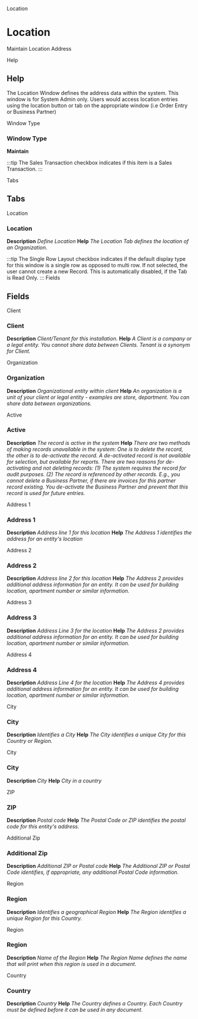 
Location
# Location


Maintain Location Address

Help
## Help

The Location Window defines the address data within the system.  This window is for System Admin only.  Users would access location entries using the location button or tab on the appropriate window (i.e Order Entry or Business Partner)

Window Type
### Window Type

**Maintain**

:::tip
The Sales Transaction checkbox indicates if this item is a Sales Transaction.
:::

Tabs
## Tabs


Location
### Location

**Description**
 *Define Location*
**Help**
 *The Location Tab defines the location of an Organization.*

:::tip
The Single Row Layout checkbox indicates if the default display type for this window is a single row as opposed to multi row.
If not selected, the user cannot create a new Record.  This is automatically disabled, if the Tab is Read Only.
:::
Fields
## Fields


Client
### Client

**Description**
 *Client/Tenant for this installation.*
**Help**
 *A Client is a company or a legal entity. You cannot share data between Clients. Tenant is a synonym for Client.*

Organization
### Organization

**Description**
 *Organizational entity within client*
**Help**
 *An organization is a unit of your client or legal entity - examples are store, department. You can share data between organizations.*

Active
### Active

**Description**
 *The record is active in the system*
**Help**
 *There are two methods of making records unavailable in the system: One is to delete the record, the other is to de-activate the record. A de-activated record is not available for selection, but available for reports.
There are two reasons for de-activating and not deleting records:
(1) The system requires the record for audit purposes.
(2) The record is referenced by other records. E.g., you cannot delete a Business Partner, if there are invoices for this partner record existing. You de-activate the Business Partner and prevent that this record is used for future entries.*

Address 1
### Address 1

**Description**
 *Address line 1 for this location*
**Help**
 *The Address 1 identifies the address for an entity's location*

Address 2
### Address 2

**Description**
 *Address line 2 for this location*
**Help**
 *The Address 2 provides additional address information for an entity.  It can be used for building location, apartment number or similar information.*

Address 3
### Address 3

**Description**
 *Address Line 3 for the location*
**Help**
 *The Address 2 provides additional address information for an entity.  It can be used for building location, apartment number or similar information.*

Address 4
### Address 4

**Description**
 *Address Line 4 for the location*
**Help**
 *The Address 4 provides additional address information for an entity.  It can be used for building location, apartment number or similar information.*

City
### City

**Description**
 *Identifies a City*
**Help**
 *The City identifies a unique City for this Country or Region.*

City
### City

**Description**
 *City*
**Help**
 *City in a country*

ZIP
### ZIP

**Description**
 *Postal code*
**Help**
 *The Postal Code or ZIP identifies the postal code for this entity's address.*

Additional Zip
### Additional Zip

**Description**
 *Additional ZIP or Postal code*
**Help**
 *The Additional ZIP or Postal Code identifies, if appropriate, any additional Postal Code information.*

Region
### Region

**Description**
 *Identifies a geographical Region*
**Help**
 *The Region identifies a unique Region for this Country.*

Region
### Region

**Description**
 *Name of the Region*
**Help**
 *The Region Name defines the name that will print when this region is used in a document.*

Country
### Country

**Description**
 *Country*
**Help**
 *The Country defines a Country.  Each Country must be defined before it can be used in any document.*

